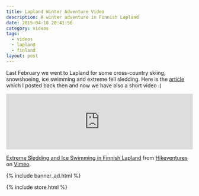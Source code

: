 ```yaml
---
title: Lapland Winter Adventure Video
description: A winter adventure in Finnish Lapland
date: 2015-04-18 20:41:56
category: videos
tags:
  - videos
  - lapland
  - finland
layout: post
---
```

Last February we went to Lapland for some cross-country skiing, snowshoeing, ice swimming and extreme fell sledding. Here is the <a href="http://www.hikeventures.com/snowshoeing-and-skiing-in-urho-kekkonen-national-park-and-Saariselka/">article</a> which I posted back then and now we have also a short video :)

<div class="embed-responsive embed-responsive-16by9">
<iframe src="https://player.vimeo.com/video/125337445" width="100%" frameborder="0" webkitallowfullscreen mozallowfullscreen allowfullscreen></iframe></div> <p><a href="https://vimeo.com/125337445">Extreme Sledding and Ice Swimming in Finnish Lapland</a> from <a href="https://vimeo.com/user15105973">Hikeventures</a> on <a href="https://vimeo.com">Vimeo</a>.</p>

<!--more-->

{% include banner_ad.html %}

{% include store.html %}
